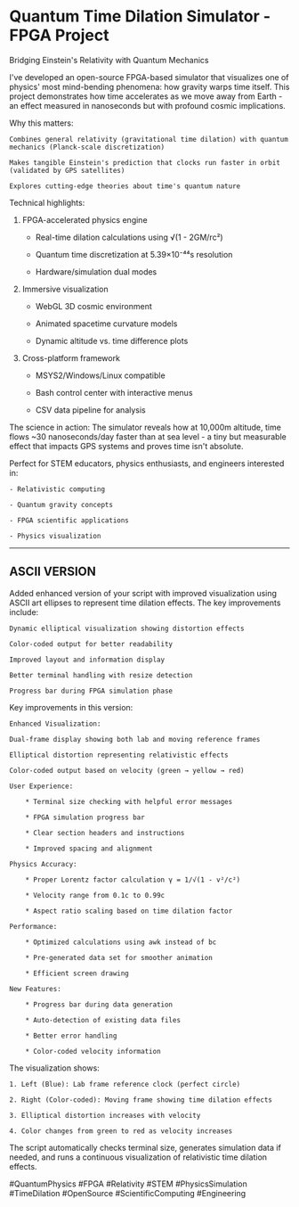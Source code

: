 # Quantum Time Dilation Simulator - FPGA Project

Bridging Einstein's Relativity with Quantum Mechanics

I've developed an open-source FPGA-based simulator that visualizes one of physics' most mind-bending phenomena: how gravity warps time itself. This project demonstrates how time accelerates as we move away from Earth - an effect measured in nanoseconds but with profound cosmic implications.

Why this matters:

    Combines general relativity (gravitational time dilation) with quantum mechanics (Planck-scale discretization)

    Makes tangible Einstein's prediction that clocks run faster in orbit (validated by GPS satellites)

    Explores cutting-edge theories about time's quantum nature

Technical highlights:

1. FPGA-accelerated physics engine

   - Real-time dilation calculations using √(1 - 2GM/rc²)

   - Quantum time discretization at 5.39×10⁻⁴⁴s resolution

   - Hardware/simulation dual modes

2. Immersive visualization

    - WebGL 3D cosmic environment

    - Animated spacetime curvature models

    - Dynamic altitude vs. time difference plots

3. Cross-platform framework

    - MSYS2/Windows/Linux compatible

    - Bash control center with interactive menus

    - CSV data pipeline for analysis

The science in action:
The simulator reveals how at 10,000m altitude, time flows ~30 nanoseconds/day faster than at sea level - a tiny but measurable effect that impacts GPS systems and proves time isn't absolute.

Perfect for STEM educators, physics enthusiasts, and engineers interested in:

    - Relativistic computing

    - Quantum gravity concepts

    - FPGA scientific applications

    - Physics visualization

----------------------------------
ASCII VERSION
----------------------------------

Added enhanced version of your script with improved visualization using ASCII art ellipses to represent time dilation effects. The key improvements include:

    Dynamic elliptical visualization showing distortion effects

    Color-coded output for better readability

    Improved layout and information display

    Better terminal handling with resize detection

    Progress bar during FPGA simulation phase

Key improvements in this version:

    Enhanced Visualization:

    Dual-frame display showing both lab and moving reference frames

    Elliptical distortion representing relativistic effects

    Color-coded output based on velocity (green → yellow → red)

    User Experience:

        * Terminal size checking with helpful error messages

        * FPGA simulation progress bar

        * Clear section headers and instructions

        * Improved spacing and alignment

    Physics Accuracy:

        * Proper Lorentz factor calculation γ = 1/√(1 - v²/c²)

        * Velocity range from 0.1c to 0.99c

        * Aspect ratio scaling based on time dilation factor

    Performance:

        * Optimized calculations using awk instead of bc

        * Pre-generated data set for smoother animation

        * Efficient screen drawing

    New Features:

        * Progress bar during data generation

        * Auto-detection of existing data files

        * Better error handling

        * Color-coded velocity information

The visualization shows:

    1. Left (Blue): Lab frame reference clock (perfect circle)

    2. Right (Color-coded): Moving frame showing time dilation effects

    3. Elliptical distortion increases with velocity

    4. Color changes from green to red as velocity increases

The script automatically checks terminal size, generates simulation data if needed, and runs a continuous visualization of relativistic time dilation effects.



#QuantumPhysics #FPGA #Relativity #STEM #PhysicsSimulation #TimeDilation #OpenSource #ScientificComputing #Engineering
